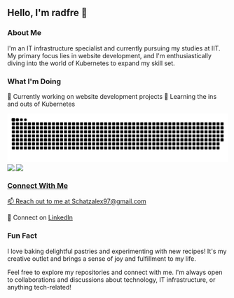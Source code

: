 ## Hello, I'm radfre 👋
### About Me
I'm an IT infrastructure specialist and currently pursuing my studies at IIT. My primary focus lies in website development, and I'm enthusiastically diving into the world of Kubernetes to expand my skill set.

### What I'm Doing
🔭 Currently working on website development projects
🌱 Learning the ins and outs of Kubernetes


<!--![GitHub stats](https://github-readme-stats.vercel.app/api?username=radfre&show_icons=true)  -->


<picture>
  <source media="(prefers-color-scheme: dark)" srcset="https://raw.githubusercontent.com/radfre/radfre/output/github-contribution-grid-snake-dark.svg">
  <source media="(prefers-color-scheme: light)" srcset="https://raw.githubusercontent.com/radfre/radfre/output/github-contribution-grid-snake.svg">
  <img alt="github contribution grid snake animation" src="https://raw.githubusercontent.com/radfre/radfre/output/github-contribution-grid-snake.svg">
</picture>
<div>
  <a href="https://github.com/radfre">
   <img align="center" height="170" src="https://github-readme-stats.vercel.app/api/top-langs/?username=radfre&layout=compact&langs_count=16&theme=dracula"/>
   <img align="center" src="https://github-readme-stats.vercel.app/api?username=radfre&show_icons=true&theme=dracula"/>
</div>

### Connect With Me
📫 Reach out to me at Schatzalex97@gmail.com

👯 Connect on [LinkedIn](https://www.linkedin.com/in/alexander-schatz-9197ba1b5/)

### Fun Fact
I love baking delightful pastries and experimenting with new recipes! It's my creative outlet and brings a sense of joy and fulfillment to my life.

Feel free to explore my repositories and connect with me. I'm always open to collaborations and discussions about technology, IT infrastructure, or anything tech-related!





<!--
**radfre/radfre** is a ✨ _special_ ✨ repository because its `README.md` (this file) appears on your GitHub profile.

Here are some ideas to get you started:

- 🔭 I’m currently working on ...
- 🌱 I’m currently learning ...
- 👯 I’m looking to collaborate on ...
- 🤔 I’m looking for help with ...
- 💬 Ask me about ...
- 📫 How to reach me: ...
- 😄 Pronouns: ...
- ⚡ Fun fact: ...
-->
